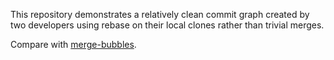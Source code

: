 This repository demonstrates a relatively clean commit graph created by two developers using rebase on their local clones rather than trivial merges.

Compare with [merge-bubbles](../../../merge-bubbles).
